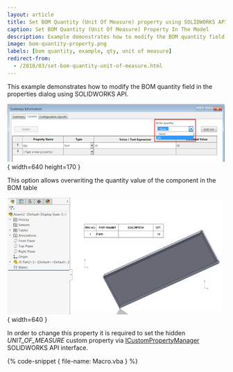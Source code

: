 ```yaml
---
layout: article
title: Set BOM Quantity (Unit Of Measure) property using SOLIDWORKS API
caption: Set BOM Quantity (Unit Of Measure) Property In The Model
description: Example demonstrates how to modify the BOM quantity field in the properties dialog
image: bom-quantity-property.png
labels: [bom quantity, example, qty, unit of measure]
redirect-from:
  - /2018/03/set-bom-quantity-unit-of-measure.html
---
```

This example demonstrates how to modify the BOM quantity field in the properties dialog using SOLIDWORKS API.

![Option to specify the property linked to Unit Of Measure](bom-quantity-property.png){ width=640 height=170 }

This option allows overwriting the quantity value of the component in the BOM table

![Bill Of Materials table displaying the altered quantity of the components](bom-table-unit-of-measure.png){ width=640 }

In order to change this property it is required to set the hidden *UNIT_OF_MEASURE* custom property via [ICustomPropertyManager](http://help.solidworks.com/2018/english/api/sldworksapi/solidworks.interop.sldworks~solidworks.interop.sldworks.icustompropertymanager.html) SOLIDWORKS API interface.

{% code-snippet { file-name: Macro.vba } %}
